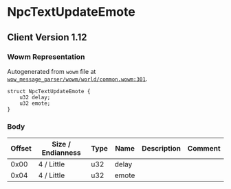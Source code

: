# NpcTextUpdateEmote

## Client Version 1.12

### Wowm Representation

Autogenerated from `wowm` file at [`wow_message_parser/wowm/world/common.wowm:301`](https://github.com/gtker/wow_messages/tree/main/wow_message_parser/wowm/world/common.wowm#L301).
```rust,ignore
struct NpcTextUpdateEmote {
    u32 delay;
    u32 emote;
}
```
### Body

| Offset | Size / Endianness | Type | Name | Description | Comment |
| ------ | ----------------- | ---- | ---- | ----------- | ------- |
| 0x00 | 4 / Little | u32 | delay |  |  |
| 0x04 | 4 / Little | u32 | emote |  |  |

